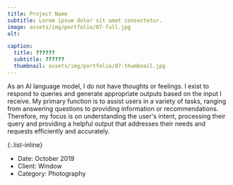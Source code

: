 ```yaml
---
title: Project Name
subtitle: Lorem ipsum dolor sit amet consectetur.
image: assets/img/portfolio/07-full.jpg
alt: 

caption:
  title: ??????
  subtitle: ??????
  thumbnail: assets/img/portfolio/07-thumbnail.jpg
---
```

As an AI language model, I do not have thoughts or feelings. I exist to respond to queries and generate appropriate outputs based on the input I receive. My primary function is to assist users in a variety of tasks, ranging from answering questions to providing information or recommendations. Therefore, my focus is on understanding the user's intent, processing their query and providing a helpful output that addresses their needs and requests efficiently and accurately.


{:.list-inline}
- Date: October 2019
- Client: Window
- Category: Photography

